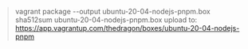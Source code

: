 > vagrant package --output ubuntu-20-04-nodejs-pnpm.box
> sha512sum ubuntu-20-04-nodejs-pnpm.box
> upload to: https://app.vagrantup.com/thedragon/boxes/ubuntu-20-04-nodejs-pnpm
